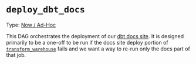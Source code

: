 # `deploy_dbt_docs`

Type: [Now / Ad-Hoc](https://docs.calitp.org/data-infra/airflow/dags-maintenance.html)

This DAG orchestrates the deployment of our [dbt docs site](https://dbt-docs.calitp.org/#%21/overview). It is designed primarily to be a one-off to be run if the docs site deploy portion of [`transform_warehouse`](./transform_warehouse/README.md) fails and we want a way to re-run only the docs part of that job.
